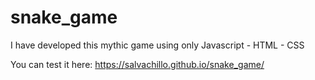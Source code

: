 # snake_game

I have developed this mythic game using only Javascript - HTML - CSS

You can test it here: https://salvachillo.github.io/snake_game/
